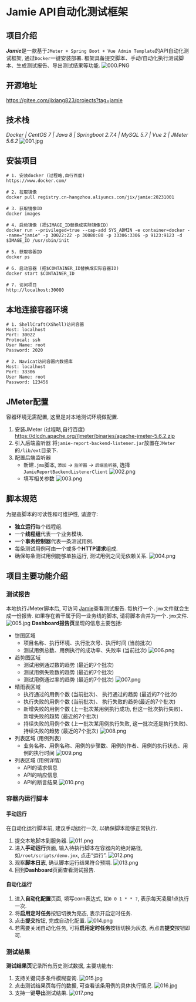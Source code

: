 # Jamie API自动化测试框架
## 项目介绍
***Jamie***是一款基于`JMeter + Spring Boot + Vue Admin Template`的API自动化测试框架, 通过`Docker`一键安装部署. 框架具备提交脚本、手动/自动化执行测试脚本、生成测试报告、导出测试结果等功能.
![000.PNG](src%2Fmain%2Fresources%2FREADME%2F000.PNG)
## 开源地址
https://gitee.com/jixiang823/projects?tag=jamie
## 技术栈
*Docker | CentOS 7 | Java 8 | Springboot 2.7.4 | MySQL 5.7 | Vue 2 | JMeter 5.6.2*
![001.jpg](src%2Fmain%2Fresources%2FREADME%2F001.jpg)
## 安装项目
```log
# 1. 安装docker (过程略,自行百度)
https://www.docker.com/

# 2. 拉取镜像
docker pull registry.cn-hangzhou.aliyuncs.com/jix/jamie:20231001

# 3. 获取镜像ID
docker images

# 4. 启动镜像 (把$IMAGE_ID替换成实际镜像ID)
docker run --privileged=true --cap-add SYS_ADMIN -e container=docker --name="jamie" -p 30022:22 -p 30080:80 -p 33306:3306 -p 9123:9123 -d  $IMAGE_ID /usr/sbin/init

# 5. 获取容器ID
docker ps

# 6. 启动容器 (把$CONTAINER_ID替换成实际容器ID)
docker start $CONTAINER_ID

# 7. 访问项目
http://localhost:30080
```

## 本地连接容器环境
```log
# 1. ShellCraft(XShell)访问容器
Host: localhost
Port: 30022
Protocal: ssh
User Name: root
Password: 2020

# 2. Navicat访问容器内数据库
Host: localhost
Port: 33306
User Name: root
Password: 123456
```

## JMeter配置
容器环境无需配置, 这里是对本地测试环境做配置.
1. 安装JMeter (过程略,自行百度)
   https://dlcdn.apache.org//jmeter/binaries/apache-jmeter-5.6.2.zip
2. 引入后端监听器
   将`jamie-report-backend-listener.jar`放置在`JMeter`的`/lib/ext`目录下.
3. 配置后端监听器
    * 新建`.jmx`脚本, `添加` -> `监听器` -> `后端监听器`, 选择 `JamieReportBackendListenerClient`
      ![002.png](src%2Fmain%2Fresources%2FREADME%2F002.png)
    * 填写相关参数
      ![003.png](src%2Fmain%2Fresources%2FREADME%2F003.png)
## 脚本规范
为提高脚本的可读性和可维护性, 请遵守:
* **独立运行**每个线程组.
* 一个**线程组**代表一个业务模块.
* 一个**事务控制器**代表一条测试用例.
* 每条测试用例可由一个或多个**HTTP请求**组成.
* 确保每条测试用例能够单独运行, 测试用例之间无依赖关系.
![004.png](src%2Fmain%2Fresources%2FREADME%2F004.png)
## 项目主要功能介绍
### 测试报告
本地执行JMeter脚本后, 可访问 [Jamie](http://localhost:30080/#/dashboard)查看测试报告. 每执行一个`.jmx`文件就会生成一份报告. 如果存在若干属于同一业务线的脚本, 请将脚本合并为一个`.jmx`文件.
![005.jpg](src%2Fmain%2Fresources%2FREADME%2F005.jpg)
**Dashboard报告页**呈现的信息主要包括:
* 饼图区域
   * 项目名称、执行环境、执行批次号、执行时间 (当前批次)
   * 测试用例总数、用例执行的成功率、失败率 (当前批次)
     ![006.png](src%2Fmain%2Fresources%2FREADME%2F006.png)
* 趋势图区域
   * 测试用例通过数的趋势 (最近的7个批次)
   * 测试用例失败数的趋势 (最近的7个批次)
   * 测试用例通过率的趋势 (最近的7个批次)
     ![007.png](src%2Fmain%2Fresources%2FREADME%2F007.png)
* 晴雨表区域
   * 执行通过的用例个数  (当前批次)、 执行通过的趋势 (最近的7个批次)
   * 执行失败的用例个数  (当前批次)、 执行失败的趋势(最近的7个批次)
   * 新增失败的用例个数 (上一批次某用例执行成功, 但这一批次执行失败)、 新增失败的趋势 (最近的7个批次)
   * 持续失败的用例个数 (上一批次某用例执行失败, 这一批次还是执行失败)、 持续失败的趋势 (最近的7个批次)
     ![008.png](src%2Fmain%2Fresources%2FREADME%2F008.png)
* 列表区域 (用例列表)
   * 业务名称、用例名称、用例的步骤数、用例的作者、用例的执行状态、用例的执行时间
     ![009.png](src%2Fmain%2Fresources%2FREADME%2F009.png)
* 列表区域 (用例详情)
   * API的请求信息
   * API的响应信息
   * API的断言结果
     ![010.png](src%2Fmain%2Fresources%2FREADME%2F010.png)
### 容器内运行脚本
#### 手动运行
在自动化运行脚本前, 建议手动运行一次, 以确保脚本能够正常执行.
1. 提交本地脚本到服务器.
   ![011.png](src%2Fmain%2Fresources%2FREADME%2F011.png)
2. 进入**手动运行**页面, 输入待执行脚本在容器内的绝对路径, 如`/root/scripts/demo.jmx`, 点击“运行”.
   ![012.png](src%2Fmain%2Fresources%2FREADME%2F012.png)
3. 观察**脚本日志**, 确认脚本运行结果符合预期.
   ![013.png](src%2Fmain%2Fresources%2FREADME%2F013.png)
4. 回到**Dashboard**页面查看测试报告.

#### 自动化运行
1. 进入**自动化配置**页面, 填写corn表达式, 如`0 0 1 * * ?`, 表示每天凌晨1点执行一次.
2. 将**启用定时任务**按钮切换为亮态, 表示开启定时任务.
3. 点击**提交**按钮, 完成自动化配置.
   ![014.png](src%2Fmain%2Fresources%2FREADME%2F014.png)
4. 若需要关闭自动化任务, 可将**启用定时任务**按钮切换为灰态, 再点击**提交**按钮即可.

### 测试结果
**测试结果页**记录所有历史测试数据, 主要功能有:
1. 支持关键词多条件模糊查询.
   ![015.jpg](src%2Fmain%2Fresources%2FREADME%2F015.jpg)
2. 点击测试结果页每行的数据, 可查看该条用例的具体执行情况.
   ![016.jpg](src%2Fmain%2Fresources%2FREADME%2F016.jpg)
3. 支持一键**导出**测试结果.
   ![017.png](src%2Fmain%2Fresources%2FREADME%2F017.png)
